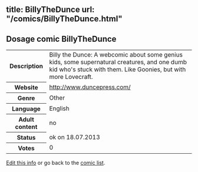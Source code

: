 title: BillyTheDunce
url: "/comics/BillyTheDunce.html"
---
Dosage comic BillyTheDunce
-----------------------------------------

<p id="msg"></p>
<script type="text/javascript">
if (window.location.search === '?edit_info_mail=sent_ok') {
  var elem = document.getElementById("msg");
  elem.innerHTML = 'Edited information sucessfully sent for review, which is usually done daily. Thanks!';
  elem.className = 'ok';
}
</script>
<table class="comicinfo">
<tr>
<th>Description</th><td>Billy the Dunce: A webcomic about some genius kids, some supernatural creatures, and one dumb kid who's stuck with them. Like Goonies, but with more Lovecraft.</td>
</tr>
<tr>
<th>Website</th><td><a href="http://www.duncepress.com/">http://www.duncepress.com/</a></td>
</tr>
<tr>
<th>Genre</th><td>Other</td>
</tr>
<tr>
<th>Language</th><td>English</td>
</tr>
<tr>
<th>Adult content</th><td>no</td>
</tr>
<tr>
<th>Status</th><td>ok on 18.07.2013</td>
</tr>
<tr>
<th>Votes</th><td>0</td>
</tr>
</table>

[Edit this info](BillyTheDunce_edit.html) or go back to the [comic list](../comic-index.html).
